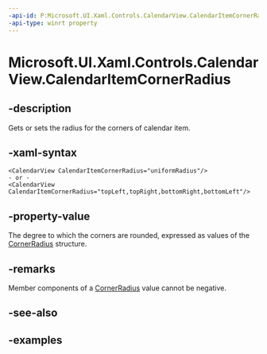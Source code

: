 ```yaml
---
-api-id: P:Microsoft.UI.Xaml.Controls.CalendarView.CalendarItemCornerRadius
-api-type: winrt property
---
```


# Microsoft.UI.Xaml.Controls.CalendarView.CalendarItemCornerRadius

<!--
public Microsoft.UI.Xaml.CornerRadius CalendarItemCornerRadius { get; set; }
-->


## -description

Gets or sets the radius for the corners of calendar item.

## -xaml-syntax
```xaml
<CalendarView CalendarItemCornerRadius="uniformRadius"/>
- or -
<CalendarView CalendarItemCornerRadius="topLeft,topRight,bottomRight,bottomLeft"/>

```

## -property-value

The degree to which the corners are rounded, expressed as values of the [CornerRadius](../microsoft.ui.xaml/cornerradius.md) structure.

## -remarks

Member components of a [CornerRadius](../microsoft.ui.xaml/cornerradius.md) value cannot be negative.

## -see-also

## -examples


